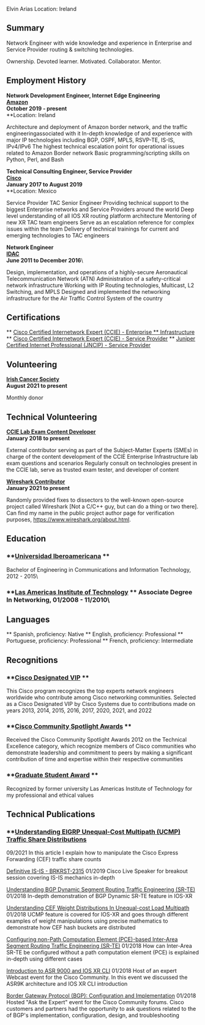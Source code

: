 

Elvin Arias
Location: Ireland

## Summary 
Network Engineer with wide knowledge and experience in Enterprise and Service Provider routing & switching technologies.

Ownership. Devoted learner. Motivated. Collaborator. Mentor.

## Employment History

**Network Development Engineer, Internet Edge Engineering**\
**[Amazon](https://aws.amazon.com/)**\
**October 2019 - present**\
**Location: Ireland

Architecture and deployment of Amazon border network, and the traffic engineeringassociated with it
In-depth knowledge of and experience with major IP technologies including BGP, OSPF, MPLS, RSVP-TE, IS-IS, IPv4/IPv6
The highest technical escalation point for operational issues related to Amazon Border network
Basic programming/scripting skills on Python, Perl, and Bash

**Technical Consulting Engineer, Service Provider**\
**[Cisco](cisco.com/)**\
**January 2017 to August 2019**\
**Location: Mexico

Service Provider TAC Senior Engineer
Providing technical support to the biggest Enterprise networks and Service Providers around the world
Deep level understanding of all IOS XR routing platform architecture
Mentoring of new XR TAC team engineers
Serve as an escalation reference for complex issues within the team
Delivery of technical trainings for current and emerging technologies to TAC engineers



**Network Engineer**\
**[IDAC](https://www.idac.gob.do/)**\
**June 2011 to December 2016**\

Design, implementation, and operations of a highly-secure Aeronautical Telecommunication Network (ATN)
Administration of a safety-critical network infrastructure
Working with IP Routing technologies, Multicast, L2 Switching, and MPLS
Designed and implemented the networking infrastructure for the Air Traffic Control System of the country

## Certifications

** [Cisco Certified Internetwork Expert (CCIE) - Enterprise ** Infrastructure](https://www.cisco.com/c/en/us/training-events/training-certifications/certifications/expert.html)
** [Cisco Certified Internetwork Expert (CCIE) - Service Provider](https://www.cisco.com/c/en/us/training-events/training-certifications/certifications/expert.html)
** [Juniper Certified Internet Professional (JNCIP) - Service Provider](https://www.juniper.net/us/en/training/certification/tracks/service-provider-routing-switching/jncip-sp.html)

## Volunteering

**[Irish Cancer Society](https://https://www.cancer.ie/)**\
**August 2021 to present**

Monthly donor

## Technical Volunteering

**[CCIE Lab Exam Content Developer](https://learningnetwork.cisco.com/s/article/sme-recruitment-program-overview/)**\
**January 2018 to present**

External contributor serving as part of the Subject-Matter Experts (SMEs) in charge of the content development of the CCIE Enterprise Infrastructure lab exam questions and scenarios
Regularly consult on technologies present in the CCIE lab, serve as trusted exam tester, and developer of content

**[Wireshark Contributor](https://www.wireshark.org/about.html/)**\
**January 2021 to present**

Randomly provided fixes to dissectors to the well-known open-source project called Wireshark [Not a C/C++ guy, but can do a thing or two there]. Can find my name in the public project author page for verification purposes, https://www.wireshark.org/about.html.

## Education

### **[Universidad Iberoamericana](https://www.unibe.edu.do/) **
Bachelor of Engineering in Communications and Information Technology, 2012 - 2015\

### **[Las Americas Institute of Technology](https://itla.edu.do//) ** Associate Degree In Networking, 01/2008 - 11/2010\


## Languages
** Spanish, proficiency: Native
** English, proficiency: Professional
** Portuguese, proficiency: Professional
** French, proficiency: Intermediate

## Recognitions

### **[Cisco Designated VIP](https://www.cisco.com/c/en/us/support/web/communities/vip.html) **
This Cisco program recognizes the top experts network engineers worldwide who contribute among Cisco networking communities. Selected as a Cisco Designated VIP by Cisco Systems due to contributions made on years 2013, 2014, 2015, 2016, 2017, 2020, 2021, and 2022

### **[Cisco Community Spotlight Awards](https://learningnetwork.cisco.com/s/spotlight-awards) **
Received the Cisco Community Spotlight Awards 2012 on the Technical Excellence category, which recognize members of Cisco communities who demonstrate leadership and commitment to peers by making a significant contribution of time and expertise within their respective communities

### **[Graduate Student Award](https://itla.edu.do/) **
Recognized by former university Las Americas Institute of Technology for my professional and ethical values

## Technical Publications

### **[Understanding EIGRP Unequal-Cost Multipath (UCMP) Traffic Share Distributions](https://is.gd/gvpoTM)
09/2021
In this article I explain how to manipulate the Cisco Express Forwarding (CEF) traffic share counts

[Definitive IS-IS - BRKRST-2315](https://bit.ly/2ZDPTEu)
01/2019
Cisco Live Speaker for breakout session covering IS-IS mechanics in-depth

[Understanding BGP Dynamic Segment Routing Traffic Engineering (SR-TE)](https://bit.ly/2Q4MkqB)
01/2018
In-depth demonstration of BGP Dynamic SR-TE feature in IOS-XR

[Understanding CEF Weight Distributions In Unequal-cost Load Multipath](https://bit.ly/2PEsFIZ)
01/2018
UCMP feature is covered for IOS-XR and goes through different examples of weight manipulations using precise mathematics to demonstrate how CEF hash buckets are distributed

[Configuring non-Path Computation Element (PCE)-based Inter-Area Segment Routing Traffic Engineering (SR-TE)](https://bit.ly/2Rm01xM)
01/2018
How can Inter-Area SR-TE be configured without a path computation element (PCE) is explained in-depth using different cases

[Introduction to ASR 9000 and IOS XR CLI](https://bit.ly/2CutlvL)
01/2018
Host of an expert Webcast event for the Cisco Community. In this event we discussed the ASR9K architecture and IOS XR CLI introduction

[Border Gateway Protocol (BGP): Configuration and Implementation](https://bit.ly/2W5BrnB)
01/2018
Hosted "Ask the Expert" event for the Cisco Community forums. Cisco customers and partners had the opportunity to ask questions related to the of BGP's implementation, configuration, design, and troubleshooting
